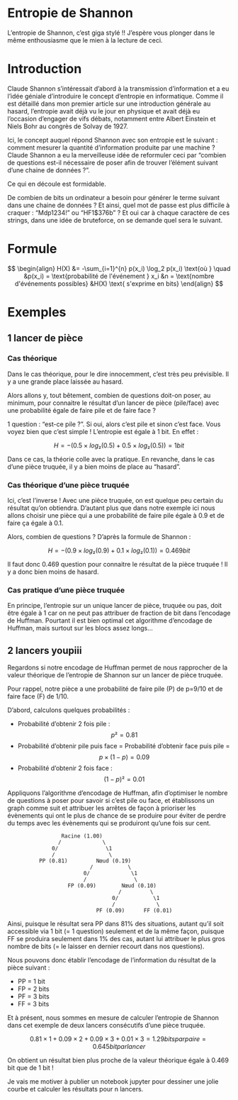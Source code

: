 
# Entropie de Shannon

L’entropie de Shannon, c’est giga stylé !! J’espère vous plonger dans le même enthousiasme que le mien à la lecture de ceci.

# Introduction

Claude Shannon s’intéressait d’abord à la transmission d’information et a eu l’idée géniale d’introduire le concept d’entropie en informatique. Comme il est détaillé dans mon premier article sur une introduction générale au hasard, l’entropie avait déjà vu le jour en physique et avait déjà eu l’occasion d’engager de vifs débats, notamment entre Albert Einstein et Niels Bohr au congrès de Solvay de 1927.

Ici, le concept auquel répond Shannon avec son entropie est le suivant : comment mesurer la quantité d’information produite par une machine ? Claude Shannon a eu la merveilleuse idée de reformuler ceci par “combien de questions est-il nécessaire de poser afin de trouver l’élément suivant d’une chaine de données ?”.

Ce qui en découle est formidable.

De combien de bits un ordinateur a besoin pour générer le terme suivant dans une chaine de données ? Et ainsi, quel mot de passe est plus difficile à craquer : “Mdp1234!” ou “HF1$376b” ? Et oui car à chaque caractère de ces strings, dans une idée de bruteforce, on se demande quel sera le suivant.

# Formule

$$
\begin{align}
H(X) &= -\sum_{i=1}^{n} p(x_i) \log_2 p(x_i) 
\text{où } \quad &p(x_i) = \text{probabilité de l'événement } x_i 
&n = \text{nombre d'événements possibles} 
&H(X) \text{ s'exprime en bits}
\end{align}
$$

# Exemples

## 1 lancer de pièce

### Cas théorique

Dans le cas théorique, pour le dire innocemment, c’est très peu prévisible. Il y a une grande place laissée au hasard.

Alors allons y, tout bêtement, combien de questions doit-on poser, au minimum, pour connaitre le résultat d’un lancer de pièce (pile/face) avec une probabilité égale de faire pile et de faire face ?

1 question : “est-ce pile ?”. Si oui, alors c’est pile et sinon c’est face. Vous voyez bien que c’est simple ! L’entropie est égale à 1 bit. En effet :

$$
H = -(0.5 × log₂(0.5) + 0.5 × log₂(0.5)) = 1 bit
$$

Dans ce cas, la théorie colle avec la pratique. En revanche, dans le cas d’une pièce truquée, il y a bien moins de place au “hasard”.

### Cas théorique d’une pièce truquée

Ici, c’est l’inverse ! Avec une pièce truquée, on est quelque peu certain du résultat qu’on obtiendra. D’autant plus que dans notre exemple ici nous allons choisir une pièce qui a une probabilité de faire pile égale à 0.9 et de faire ça égale à 0.1.

Alors, combien de questions ? D’après la formule de Shannon :

$$
H = -(0.9 × log₂(0.9) + 0.1 × log₂(0.1)) = 0.469 bit
$$

Il faut donc 0.469 question pour connaitre le résultat de la pièce truquée ! Il y a donc bien moins de hasard.

### Cas pratique d’une pièce truquée

En principe, l’entropie sur un unique lancer de pièce, truquée ou pas, doit être égale à 1 car on ne peut pas attribuer de fraction de bit dans l’encodage de Huffman. Pourtant il est bien optimal cet algorithme d’encodage de Huffman, mais surtout sur les blocs assez longs…

## 2 lancers youpiii

Regardons si notre encodage de Huffman permet de nous rapprocher de la valeur théorique de l’entropie de Shannon sur un lancer de pièce truquée.

Pour rappel, notre pièce a une probabilité de faire pile (P) de p=9/10 et de faire face (F) de 1/10.

D’abord, calculons quelques probabilités :

- Probabilité d’obtenir 2 fois pile : $$p² = 0.81$$
- Probabilité d’obtenir pile puis face = Probabilité d’obtenir face puis pile = $$p×(1-p) = 0.09$$
- Probabilité d’obtenir 2 fois face : $$(1-p)² = 0.01$$

Appliquons l’algorithme d’encodage de Huffman, afin d’optimiser le nombre de questions à poser pour savoir si c’est pile ou face, et établissons un graph comme suit et attribuer les arrêtes de façon à prioriser les évènements qui ont le plus de chance de se produire pour éviter de perdre du temps avec les évènements qui se produiront qu’une fois sur cent.

```plaintext
                 Racine (1.00)
                /             \
              0/               \1
              /                 \
          PP (0.81)         Nœud (0.19)
                          /           \
                        0/             \1  
                        /               \
                   FP (0.09)        Nœud (0.10)
                                   /         \
                                 0/           \1
                                 /             \
                            PF (0.09)      FF (0.01)
```

Ainsi, puisque le résultat sera PP dans 81% des situations, autant qu’il soit accessible via 1 bit (= 1 question) seulement et de la même façon, puisque FF se produira seulement dans 1% des cas, autant lui attribuer le plus gros nombre de bits (= le laisser en dernier recourt dans nos questions).

Nous pouvons donc établir l’encodage de l’information du résultat de la pièce suivant :

- PP = 1 bit
- FP = 2 bits
- PF = 3 bits
- FF = 3 bits

Et à présent, nous sommes en mesure de calculer l’entropie de Shannon dans cet exemple de deux lancers consécutifs d’une pièce truquée.

$$
0.81×1 + 0.09×2 + 0.09×3 + 0.01×3 = 1.29 bits par paire = 0.645 bit par lancer
$$

On obtient un résultat bien plus proche de la valeur théorique égale à 0.469 bit que de 1 bit !

Je vais me motiver à publier un notebook jupyter pour dessiner une jolie courbe et calculer les résultats pour n lancers.
